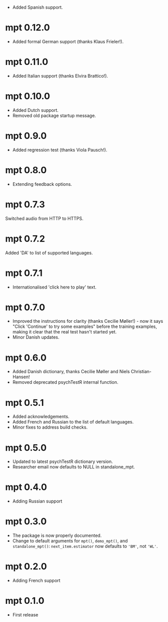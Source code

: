 * Added Spanish support.

# mpt 0.12.0

* Added formal German support (thanks Klaus Frieler!).

# mpt 0.11.0

* Added Italian support (thanks Elvira Brattico!).

# mpt 0.10.0

* Added Dutch support.
* Removed old package startup message.

# mpt 0.9.0

* Added regression test (thanks Viola Pausch!).

# mpt 0.8.0

* Extending feedback options.

# mpt 0.7.3

Switched audio from HTTP to HTTPS.

# mpt 0.7.2

Added 'DA' to list of supported languages.

# mpt 0.7.1

* Internationalised 'click here to play' text.

# mpt 0.7.0

* Improved the instructions for clarity (thanks Cecilie Møller!) - 
now it says "Click 'Continue' to try some examples" before the training
examples, making it clear that the real test hasn't started yet.
* Minor Danish updates.

# mpt 0.6.0

* Added Danish dictionary, thanks Cecilie Møller and Niels Christian-Hansen!
* Removed deprecated psychTestR internal function.

# mpt 0.5.1

* Added acknowledgements.
* Added French and Russian to the list of default languages.
* Minor fixes to address build checks.

# mpt 0.5.0

* Updated to latest psychTestR dictionary version.
* Researcher email now defaults to NULL in standalone_mpt.

# mpt 0.4.0

* Adding Russian support

# mpt 0.3.0

* The package is now properly documented.
* Change to default arguments for `mpt()`, `demo_mpt()`,
and `standalone_mpt()`: 
`next_item.estimator` now defaults to `'BM'`, not `'WL'`.

# mpt 0.2.0

* Adding French support

# mpt 0.1.0

* First release
